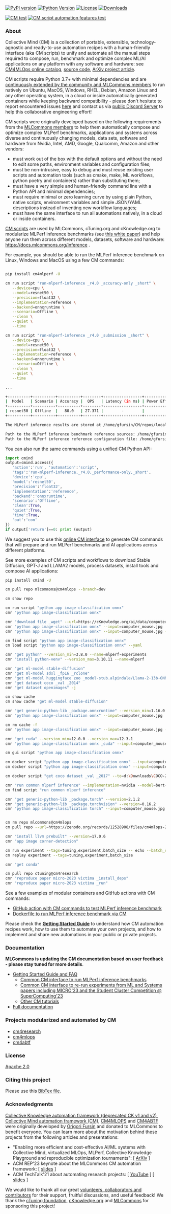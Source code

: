 [![PyPI version](https://badge.fury.io/py/cmind.svg)](https://pepy.tech/project/cmind)
[![Python Version](https://img.shields.io/badge/python-3+-blue.svg)](https://github.com/mlcommons/ck/tree/master/cm/cmind)
[![License](https://img.shields.io/badge/License-Apache%202.0-green)](LICENSE.md)
[![Downloads](https://static.pepy.tech/badge/cmind)](https://pepy.tech/project/cmind)

[![CM test](https://github.com/mlcommons/ck/actions/workflows/test-cm.yml/badge.svg)](https://github.com/mlcommons/ck/actions/workflows/test-cm.yml)
[![CM script automation features test](https://github.com/mlcommons/ck/actions/workflows/test-cm-script-features.yml/badge.svg)](https://github.com/mlcommons/ck/actions/workflows/test-cm-script-features.yml)

### About

Collective Mind (CM) is a collection of portable, extensible, technology-agnostic and ready-to-use automation recipes
with a human-friendly interface (aka CM scripts) to unify and automate all the manual steps required to compose, run, benchmark and optimize complex ML/AI applications 
on any platform with any software and hardware: see [CM4MLOps online catalog](https://access.cknowledge.org/playground/?action=scripts), 
[source code](https://github.com/mlcommons/ck/blob/master/cm-mlops/script), [ArXiv project article](https://arxiv.org/abs/2406.16791).

CM scripts require Python 3.7+ with minimal dependencies and are 
[continuously extended by the community and MLCommons members](https://github.com/mlcommons/ck/blob/master/CONTRIBUTING.md)
to run natively on Ubuntu, MacOS, Windows, RHEL, Debian, Amazon Linux
and any other operating system, in a cloud or inside automatically generated containers
while keeping backward compatibility - please don't hesitate 
to  report encountered issues [here](https://github.com/mlcommons/ck/issues) 
and contact us via [public Discord Server](https://discord.gg/JjWNWXKxwT) 
to help this collaborative engineering effort!

CM scripts were originally developed based on the following requirements from the
[MLCommons members](https://mlcommons.org) 
to help them automatically compose and optimize complex MLPerf benchmarks, applications and systems
across diverse and continuously changing models, data sets, software and hardware
from Nvidia, Intel, AMD, Google, Qualcomm, Amazon and other vendors:
* must work out of the box with the default options and without the need to edit some paths, environment variables and configuration files;
* must be non-intrusive, easy to debug and must reuse existing 
  user scripts and automation tools (such as cmake, make, ML workflows, 
  python poetry and containers) rather than substituting them; 
* must have a very simple and human-friendly command line with a Python API and minimal dependencies;
* must require minimal or zero learning curve by using plain Python, native scripts, environment variables 
  and simple JSON/YAML descriptions instead of inventing new workflow languages;
* must have the same interface to run all automations natively, in a cloud or inside containers.

[CM scripts](https://access.cknowledge.org/playground/?action=scripts) 
are used by MLCommons, cTuning.org and cKnowledge.org to modularize MLPerf inference benchmarks
(see [this white paper](https://arxiv.org/abs/2406.16791))
and help anyone run them across different models, datasets, software and hardware: 
https://docs.mlcommons.org/inference .

For example, you should be able to run the MLPerf inference benchmark on Linux, Windows and MacOS
using a few CM commands:

```bash

pip install cm4mlperf -U

cm run script "run-mlperf-inference _r4.0 _accuracy-only _short" \
   --device=cpu \
   --model=resnet50 \
   --precision=float32 \
   --implementation=reference \
   --backend=onnxruntime \
   --scenario=Offline \
   --clean \
   --quiet \
   --time

cm run script "run-mlperf-inference _r4.0 _submission _short" \
   --device=cpu \
   --model=resnet50 \
   --precision=float32 \
   --implementation=reference \
   --backend=onnxruntime \
   --scenario=Offline \
   --clean \
   --quiet \
   --time

...

+----------+----------+----------+--------+-----------------+---------------------------------+
|  Model   | Scenario | Accuracy |  QPS   | Latency (in ms) | Power Efficiency (in samples/J) |
+----------+----------+----------+--------+-----------------+---------------------------------+
| resnet50 | Offline  |   80.0   | 27.371 |        -        |                                 |
+----------+----------+----------+--------+-----------------+---------------------------------+

The MLPerf inference results are stored at /home/gfursin/CM/repos/local/cache/a504fb143e97452f/test_results

Path to the MLPerf inference benchmark reference sources: /home/gfursin/CM/repos/local/cache/8061c243b8b54a3b/inference
Path to the MLPerf inference reference configuration file: /home/gfursin/CM/repos/local/cache/8061c243b8b54a3b/inference/mlperf.conf
```

You can also run the same commands using a unified CM Python API:

```python
import cmind
output=cmind.access({
   'action':'run', 'automation':'script',
   'tags':'run-mlperf-inference,_r4.0,_performance-only,_short',
   'device':'cpu',
   'model':'resnet50',
   'precision':'float32',
   'implementation':'reference',
   'backend':'onnxruntime',
   'scenario':'Offline',
   'clean':True,
   'quiet':True,
   'time':True,
   'out':'con'
})
if output['return']==0: print (output)
```


We suggest you to use this [online CM interface](https://access.cknowledge.org/playground/?action=howtorun)
to generate CM commands that will prepare and run MLPerf benchmarks and AI applications across different platforms.


See more examples of CM scripts and workflows to download Stable Diffusion, GPT-J and LLAMA2 models, process datasets, install tools and compose AI applications:


```bash
pip install cmind -U

cm pull repo mlcommons@cm4mlops --branch=dev

cm show repo

cm run script "python app image-classification onnx"
cmr "python app image-classification onnx"

cmr "download file _wget" --url=https://cKnowledge.org/ai/data/computer_mouse.jpg --verify=no --env.CM_DOWNLOAD_CHECKSUM=45ae5c940233892c2f860efdf0b66e7e
cmr "python app image-classification onnx" --input=computer_mouse.jpg
cmr "python app image-classification onnx" --input=computer_mouse.jpg --debug

cm find script "python app image-classification onnx"
cm load script "python app image-classification onnx" --yaml

cmr "get python" --version_min=3.8.0 --name=mlperf-experiments
cmr "install python-venv" --version_max=3.10.11 --name=mlperf

cmr "get ml-model stable-diffusion"
cmr "get ml-model sdxl _fp16 _rclone"
cmr "get ml-model huggingface zoo _model-stub.alpindale/Llama-2-13b-ONNX" --model_filename=FP32/LlamaV2_13B_float32.onnx --skip_cache
cmr "get dataset coco _val _2014"
cmr "get dataset openimages" -j

cm show cache
cm show cache "get ml-model stable-diffusion"

cmr "get generic-python-lib _package.onnxruntime" --version_min=1.16.0
cmr "python app image-classification onnx" --input=computer_mouse.jpg

cm rm cache -f
cmr "python app image-classification onnx" --input=computer_mouse.jpg --adr.onnxruntime.version_max=1.16.0

cmr "get cuda" --version_min=12.0.0 --version_max=12.3.1
cmr "python app image-classification onnx _cuda" --input=computer_mouse.jpg

cm gui script "python app image-classification onnx"

cm docker script "python app image-classification onnx" --input=computer_mouse.jpg
cm docker script "python app image-classification onnx" --input=computer_mouse.jpg -j -docker_it

cm docker script "get coco dataset _val _2017" --to=d:\Downloads\COCO-2017-val --store=d:\Downloads --docker_cm_repo=ctuning@mlcommons-ck

cmr "run common mlperf inference" --implementation=nvidia --model=bert-99 --category=datacenter --division=closed
cm find script "run common mlperf inference"

cmr "get generic-python-lib _package.torch" --version=2.1.2
cmr "get generic-python-lib _package.torchvision" --version=0.16.2
cmr "python app image-classification torch" --input=computer_mouse.jpg


cm rm repo mlcommons@cm4mlops
cm pull repo --url=https://zenodo.org/records/12528908/files/cm4mlops-20240625.zip

cmr "install llvm prebuilt" --version=17.0.6
cmr "app image corner-detection"

cm run experiment --tags=tuning,experiment,batch_size -- echo --batch_size={{VAR1{range(1,8)}}}
cm replay experiment --tags=tuning,experiment,batch_size

cmr "get conda"

cm pull repo ctuning@cm4research
cmr "reproduce paper micro-2023 victima _install_deps"
cmr "reproduce paper micro-2023 victima _run" 

```


See a few examples of modular containers and GitHub actions with CM commands:

* [GitHub action with CM commands to test MLPerf inference benchmark](https://github.com/mlcommons/inference/blob/master/.github/workflows/test-bert.yml)
* [Dockerfile to run MLPerf inference benchmark via CM](https://github.com/mlcommons/ck/blob/master/cm-mlops/script/app-mlperf-inference/dockerfiles/bert-99.9/ubuntu_22.04_python_onnxruntime_cpu.Dockerfile)


Please check the [**Getting Started Guide**](https://github.com/mlcommons/ck/blob/master/docs/getting-started.md) 
to understand how CM automation recipes work, how to use them to automate your own projects,
and how to implement and share new automations in your public or private projects.


### Documentation

**MLCommons is updating the CM documentation based on user feedback - please stay tuned for more details**.

* [Getting Started Guide and FAQ](https://github.com/mlcommons/ck/tree/master/docs/getting-started.md)
  * [Common CM interface to run MLPerf inference benchmarks](https://github.com/mlcommons/ck/tree/master/docs/mlperf/inference)
  * [Common CM interface to re-run experiments from ML and Systems papers including MICRO'23 and the Student Cluster Competition @ SuperComputing'23](https://github.com/mlcommons/ck/tree/master/docs/tutorials/common-interface-to-reproduce-research-projects.md)
  * [Other CM tutorials](https://github.com/mlcommons/ck/tree/master/docs/tutorials)
* [Full documentation](https://github.com/mlcommons/ck/tree/master/docs/tutorials/README.md)

### Projects modularized and automated by CM

* [cm4research](https://github.com/ctuning/cm4research)
* [cm4mlops](https://github.com/mlcommons/cm4mlops)
* [cm4abtf](https://github.com/mlcommons/cm4abtf)

### License

[Apache 2.0](LICENSE.md)

### Citing this project

Please use this [BibTex file](https://github.com/mlcommons/ck/blob/master/citation.bib).

### Acknowledgments

[Collective Knowledge automation framework (deprecated CK v1 and v2)](https://github.com/mlcommons/ck/tree/master/ck),
[Collective Mind automation framework (CM)](https://github.com/mlcommons/ck/tree/master/cm),
[CM4MLOPS](https://github.com/mlcommons/cm4mlops) and
[CM4ABTF](https://github.com/mlcommons/cm4abtf) were originally developed by [Grigori Fursin](https://cKnowledge.org/gfursin)
and donated to MLCommons to benefit everyone. You can learn more about the motivation behind these projects from the following articles and presentations:

* "Enabling more efficient and cost-effective AI/ML systems with Collective Mind, virtualized MLOps, MLPerf, Collective Knowledge Playground and reproducible optimization tournaments": [ [ArXiv](https://arxiv.org/abs/2406.16791) ] 
* ACM REP'23 keynote about the MLCommons CM automation framework: [ [slides](https://doi.org/10.5281/zenodo.8105339) ] 
* ACM TechTalk'21 about automating research projects: [ [YouTube](https://www.youtube.com/watch?v=7zpeIVwICa4) ] [ [slides](https://learning.acm.org/binaries/content/assets/leaning-center/webinar-slides/2021/grigorifursin_techtalk_slides.pdf) ]

We would like to thank all our great
[volunteers, collaborators and contributors](https://github.com/mlcommons/ck/blob/master/CONTRIBUTING.md) 
for their support, fruitful discussions, and useful feedback! 
We thank the [cTuning foundation](https://cTuning.org), [cKnowledge.org](https://cKnowledge.org)
and [MLCommons](https://mlcommons.org) for sponsoring this project!
